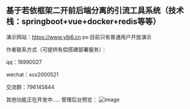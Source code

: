 基于若依框架二开前后端分离的引流工具系统（技术栈：springboot+vue+docker+redis等等）
-------------------------------
演示网站：https://www.ylb6.cn
ps:目前只有普通用户开放演示

作者联系方式（可提供有偿搭建部署服务）：
 
  qq：18990027  
 
  wechat：xcx2000521

  交流群：796145844

其他功能正在开发中.....
管理后台预览：
![image](https://github.com/x18990027/-/assets/127412842/f31b27d0-039d-407b-8b0c-567c6e83b15d)

